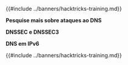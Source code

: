 {{#include ../banners/hacktricks-training.md}}

**Pesquise mais sobre ataques ao DNS**

**DNSSEC e DNSSEC3**

**DNS em IPv6**

{{#include ../banners/hacktricks-training.md}}
